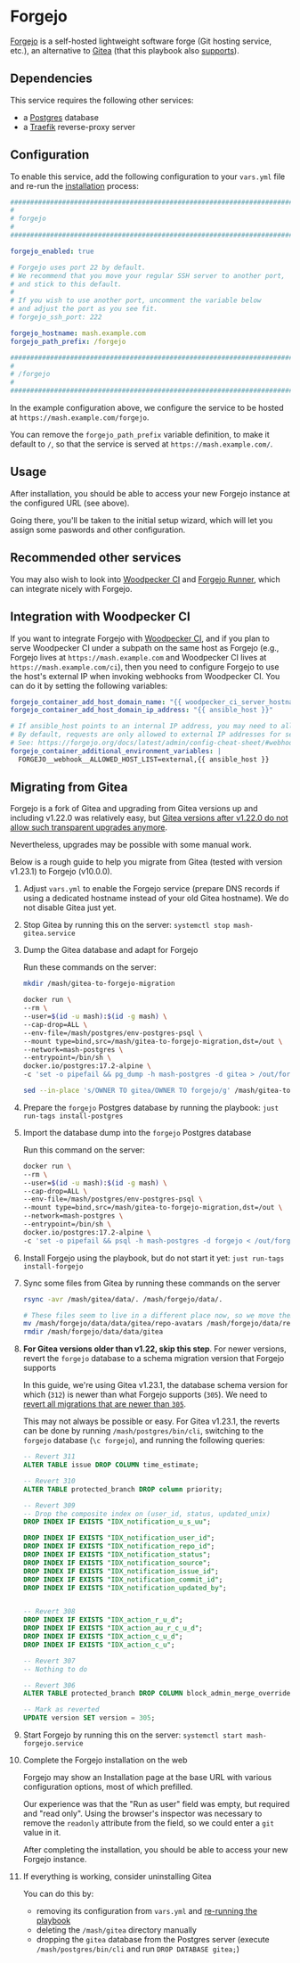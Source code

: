# Forgejo

[Forgejo](https://forgejo.org/) is a self-hosted lightweight software forge (Git hosting service, etc.), an alternative to [Gitea](https://gitea.io/) (that this playbook also [supports](gitea.md)).


## Dependencies

This service requires the following other services:

- a [Postgres](postgres.md) database
- a [Traefik](traefik.md) reverse-proxy server


## Configuration

To enable this service, add the following configuration to your `vars.yml` file and re-run the [installation](../installing.md) process:

```yaml
########################################################################
#                                                                      #
# forgejo                                                              #
#                                                                      #
########################################################################

forgejo_enabled: true

# Forgejo uses port 22 by default.
# We recommend that you move your regular SSH server to another port,
# and stick to this default.
#
# If you wish to use another port, uncomment the variable below
# and adjust the port as you see fit.
# forgejo_ssh_port: 222

forgejo_hostname: mash.example.com
forgejo_path_prefix: /forgejo

########################################################################
#                                                                      #
# /forgejo                                                             #
#                                                                      #
########################################################################
```

In the example configuration above, we configure the service to be hosted at `https://mash.example.com/forgejo`.

You can remove the `forgejo_path_prefix` variable definition, to make it default to `/`, so that the service is served at `https://mash.example.com/`.


## Usage

After installation, you should be able to access your new Forgejo instance at the configured URL (see above).

Going there, you'll be taken to the initial setup wizard, which will let you assign some paswords and other configuration.


## Recommended other services

You may also wish to look into [Woodpecker CI](woodpecker-ci.md) and [Forgejo Runner](forgejo-runner.md), which can integrate nicely with Forgejo.


## Integration with Woodpecker CI

If you want to integrate Forgejo with [Woodpecker CI](woodpecker-ci.md), and if you plan to serve Woodpecker CI under a subpath on the same host as Forgejo (e.g., Forgejo lives at `https://mash.example.com` and Woodpecker CI lives at `https://mash.example.com/ci`), then you need to configure Forgejo to use the host's external IP when invoking webhooks from Woodpecker CI. You can do it by setting the following variables:

```yaml
forgejo_container_add_host_domain_name: "{{ woodpecker_ci_server_hostname }}"
forgejo_container_add_host_domain_ip_address: "{{ ansible_host }}"

# If ansible_host points to an internal IP address, you may need to allow Forgejo to make requests to it.
# By default, requests are only allowed to external IP addresses for security reasons.
# See: https://forgejo.org/docs/latest/admin/config-cheat-sheet/#webhook-webhook
forgejo_container_additional_environment_variables: |
  FORGEJO__webhook__ALLOWED_HOST_LIST=external,{{ ansible_host }}
```

## Migrating from Gitea

Forgejo is a fork of Gitea and upgrading from Gitea versions up and including v1.22.0 was relatively easy, but [Gitea versions after v1.22.0 do not allow such transparent upgrades anymore](https://forgejo.org/2024-12-gitea-compatibility/).

Nevertheless, upgrades may be possible with some manual work.

Below is a rough guide to help you migrate from Gitea (tested with version v1.23.1) to Forgejo (v10.0.0).

1. Adjust `vars.yml` to enable the Forgejo service (prepare DNS records if using a dedicated hostname instead of your old Gitea hostname). We do not disable Gitea just yet.

2. Stop Gitea by running this on the server: `systemctl stop mash-gitea.service`

3. Dump the Gitea database and adapt for Forgejo

	Run these commands on the server:

	```sh
	mkdir /mash/gitea-to-forgejo-migration

	docker run \
	--rm \
	--user=$(id -u mash):$(id -g mash) \
	--cap-drop=ALL \
	--env-file=/mash/postgres/env-postgres-psql \
	--mount type=bind,src=/mash/gitea-to-forgejo-migration,dst=/out \
	--network=mash-postgres \
	--entrypoint=/bin/sh \
	docker.io/postgres:17.2-alpine \
	-c 'set -o pipefail && pg_dump -h mash-postgres -d gitea > /out/forgejo.sql'

	sed --in-place 's/OWNER TO gitea/OWNER TO forgejo/g' /mash/gitea-to-forgejo-migration/forgejo.sql
	```

4. Prepare the `forgejo` Postgres database by running the playbook: `just run-tags install-postgres`

5. Import the database dump into the `forgejo` Postgres database

	Run this command on the server:

	```sh
	docker run \
	--rm \
	--user=$(id -u mash):$(id -g mash) \
	--cap-drop=ALL \
	--env-file=/mash/postgres/env-postgres-psql \
	--mount type=bind,src=/mash/gitea-to-forgejo-migration,dst=/out \
	--network=mash-postgres \
	--entrypoint=/bin/sh \
	docker.io/postgres:17.2-alpine \
	-c 'set -o pipefail && psql -h mash-postgres -d forgejo < /out/forgejo.sql'
	```

6. Install Forgejo using the playbook, but do not start it yet: `just run-tags install-forgejo`

7. Sync some files from Gitea by running these commands on the server

	```sh
	rsync -avr /mash/gitea/data/. /mash/forgejo/data/.

	# These files seem to live in a different place now, so we move them around.
	mv /mash/forgejo/data/data/gitea/repo-avatars /mash/forgejo/data/repo-avatars
	rmdir /mash/forgejo/data/data/gitea
	```

8. **For Gitea versions older than v1.22, skip this step**. For newer versions, revert the `forgejo` database to a schema migration version that Forgejo supports

	In this guide, we're using Gitea v1.23.1, the database schema version for which (`312`) is newer than what Forgejo supports (`305`).
	We need to [revert all migrations that are newer than `305`](https://github.com/go-gitea/gitea/tree/v1.23.1/models/migrations/v1_23).

	This may not always be possible or easy. For Gitea v1.23.1, the reverts can be done by running `/mash/postgres/bin/cli`, switching to the `forgejo` database (`\c forgejo`), and running the following queries:

	```sql
	-- Revert 311
	ALTER TABLE issue DROP COLUMN time_estimate;

	-- Revert 310
	ALTER TABLE protected_branch DROP column priority;

	-- Revert 309
	-- Drop the composite index on (user_id, status, updated_unix)
	DROP INDEX IF EXISTS "IDX_notification_u_s_uu";

	DROP INDEX IF EXISTS "IDX_notification_user_id";
	DROP INDEX IF EXISTS "IDX_notification_repo_id";
	DROP INDEX IF EXISTS "IDX_notification_status";
	DROP INDEX IF EXISTS "IDX_notification_source";
	DROP INDEX IF EXISTS "IDX_notification_issue_id";
	DROP INDEX IF EXISTS "IDX_notification_commit_id";
	DROP INDEX IF EXISTS "IDX_notification_updated_by";


	-- Revert 308
	DROP INDEX IF EXISTS "IDX_action_r_u_d";
	DROP INDEX IF EXISTS "IDX_action_au_r_c_u_d";
	DROP INDEX IF EXISTS "IDX_action_c_u_d";
	DROP INDEX IF EXISTS "IDX_action_c_u";

	-- Revert 307
	-- Nothing to do

	-- Revert 306
	ALTER TABLE protected_branch DROP COLUMN block_admin_merge_override;

	-- Mark as reverted
	UPDATE version SET version = 305;
	```

9. Start Forgejo by running this on the server: `systemctl start mash-forgejo.service`

10. Complete the Forgejo installation on the web

	Forgejo may show an Installation page at the base URL with various configuration options, most of which prefilled.

	Our experience was that the "Run as user" field was empty, but required and "read only". Using the browser's inspector was necessary to remove the `readonly` attribute from the field, so we could enter a `git` value in it.

	After completing the installation, you should be able to access your new Forgejo instance.

11. If everything is working, consider uninstalling Gitea

	You can do this by:

	- removing its configuration from `vars.yml` and [re-running the playbook](../installing.md)
	- deleting the `/mash/gitea` directory manually
	- dropping the `gitea` database from the Postgres server (execute `/mash/postgres/bin/cli` and run `DROP DATABASE gitea;`)
